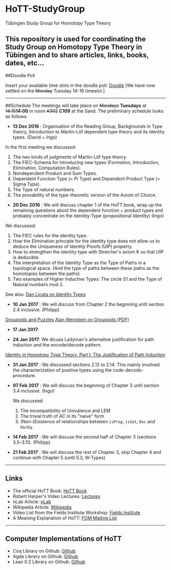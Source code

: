 # HoTT-StudyGroup
Tübingen Study Group for Homotopy Type Theory

This repository is used for coordinating the Study Group on Homotopy Type Theory in Tübingen and to share articles, links, books, dates, etc...
---
##Doodle Poll

Insert your available time slots in the doodle poll: [Doodle](http://doodle.com/poll/pspsxu986q263bhp)
[We have now settled on the <del>Monday</del> Tuesday 14-16 timeslot.]

---
##Schedule
The meetings will take place on <del>Mondays</del> __Tuesdays__  at <del>14:15</del>__14:00__ in room <del>A302</del> __C109__ at the Sand.
The preliminary schedule looks as follows:
  * __13 Dec 2016__ :
  Organisation of the Reading Group, Backgrounds in Type theory, Introduction to Martin-Löf dependent type theory and its identity types. (David + Ingo)
  
  In the first meeting we discussed:

  1. The two kinds of judgments of Martin-Löf type theory.
  2. The FIEC-Schema for introducing new types (Formation, Introduction, Elimination, Computation Rules).
  3. Nondependent Product and Sum Types.
  4. Dependent Function Type (= Pi Type) and Dependent Product Type (= Sigma Type).
  5. The Type of natural numbers.
  6. The provability of the type-theoretic version of the Axiom of Choice.
  
  * __20 Dec 2016__ : We will discuss chapter 1 of the HoTT book, wrap up the remaining questions about the dependent function + product types and probably concentrate on the Identity-Type (propositional Identity) (Ingo)

  We discussed:

  1. The FIEC rules for the identity type.
  2. How the Elimination principle for the identity type does not allow us to deduce the Uniqueness of Identity Proofs (UIP) property.
  3. How to strengthen the identity type with Streicher's axiom K so that UIP is deducible.
  4. The interpretation of the Identity Type as the Type of Paths in a topological space. (And the type of paths between these paths as the homotopies between the paths)
  5. Two examples of Higher Inductive Types: The circle S1 and the Type of Natural numbers mod 2.

  See also:
  [Dan Licata on Identity Types](https://homotopytypetheory.org/2011/04/10/just-kidding-understanding-identity-elimination-in-homotopy-type-theory/)
  
  * __10 Jan 2017__ : We will discuss from Chapter 2 the beginning until section 2.4 inclusive. (Philipp)
  
  [Groupoids and Puzzles](https://cornellmath.wordpress.com/2008/01/27/puzzles-groups-and-groupoids/)
  [Alan Weinstein on Groupoids (PDF)](http://www.ams.org/notices/199607/weinstein.pdf)
  
  * __17 Jan 2017__:
  
  * __24 Jan 2017__: We dicuss Ladyman's alternative justification for path induction and the encode/decode pattern.
  
  [Identity in Homotopy Type Theory, Part I: The Justification of Path Induction](http://philsci-archive.pitt.edu/11079/1/Identity_in_HTT_public.pdf)
  
  * __31 Jan 2017__ : We discussed sections 2.12 to 2.14.
  This mainly involved the characterization of positive types using the code-decode-procedure.

  * __07 Feb 2017__ : We will discuss the beginning of Chapter 3 until section 3.4 inclusive. (Ingo)

    We discussed:
    1. The incompatibility of Univalence and LEM
    2. The trivial truth of AC in its "naive" form
    3. (Non-)Existence of relationships between `isProp`, `isSet`, `Dec` and `DecEq`.

  * __14 Feb 2017__ : We will discuss the second half of Chapter 3 (sections 3.5&ndash;3.11). (Philipp)


  * __21 Feb 2017__ : We will discuss the rest of Chapter 3, skip Chapter 4 and continue with Chapter 5 (until 5.3, W-Types)

---

## Links
  * The official HoTT Book: [HoTT Book](https://homotopytypetheory.org/book/)
  * Robert Harper's Video Lectures: [Lectures](https://www.cs.cmu.edu/~rwh/courses/hott/)
  * nLab Article: [nLab](https://ncatlab.org/nlab/show/homotopy+type+theory)
  * Wikipedia Article: [Wikipedia](https://en.wikipedia.org/wiki/Homotopy_type_theory)
  * Video List from the Fields Institute Workshop: [Fields Institute](http://www.fields.utoronto.ca/video-archive/event/2012)
  * A Meaning Explanation of HoTT: [FOM Mailing List](http://www.cs.nyu.edu/pipermail/fom/2017-February/020307.html)


---
## Computer Implementations of HoTT
  * Coq Library on Github: [Github](https://github.com/HoTT/HoTT)
  * Agda Library on Github: [Github](https://github.com/HoTT/HoTT-Agda)
  * Lean 0.2 Library on Github: [Github](https://github.com/leanprover/lean2/tree/master/hott)
